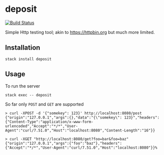 # deposit

[![Build Status](https://travis-ci.org/rob-b/Deposit.png)](https://travis-ci.org/rob-b/Deposit)

Simple Http testing tool; akin to https://httpbin.org but much more limited.

##  Installation

```
stack install deposit
```

## Usage

To run the server
```
stack exec -- deposit
```

So far only `POST` and `GET` are supported
```
> curl -XPOST -d '{"somekey": 123}' http://localhost:8080/post
{"origin":"127.0.0.1","args":{},"data":"{\"somekey\": 123}","headers":{"Content-Type":"application/x-www-form-urlencoded","Accept":"*/*","User-Agent":"curl/7.51.0","Host":"localhost:8080","Content-Length":"16"}}
```

```
> curl -XGET "http://localhost:8080/get?foo=bar&foo=baz"
{"origin":"127.0.0.1","args":{"foo":"baz"},"headers":{"Accept":"*/*","User-Agent":"curl/7.51.0","Host":"localhost:8080"}}%
```
